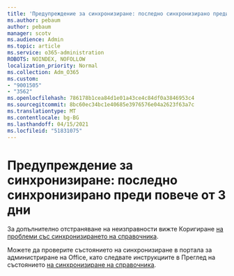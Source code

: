 ```yaml
---
title: 'Предупреждение за синхронизиране: последно синхронизирано преди повече от 3 дни'
ms.author: pebaum
author: pebaum
manager: scotv
ms.audience: Admin
ms.topic: article
ms.service: o365-administration
ROBOTS: NOINDEX, NOFOLLOW
localization_priority: Normal
ms.collection: Adm_O365
ms.custom:
- "9001505"
- "3562"
ms.openlocfilehash: 786178b1cea84d1e01a43ce4c84df0a3846953c4
ms.sourcegitcommit: 8bc60ec34bc1e40685e3976576e04a2623f63a7c
ms.translationtype: MT
ms.contentlocale: bg-BG
ms.lasthandoff: 04/15/2021
ms.locfileid: "51831075"
---
```

# <a name="sync-warning-last-synced-more-than-3-days-ago"></a>Предупреждение за синхронизиране: последно синхронизирано преди повече от 3 дни

За допълнително отстраняване на неизправности вижте Коригиране [на проблеми със синхронизирането на справочника](https://docs.microsoft.com/office365/enterprise/fix-problems-with-directory-synchronization).

Можете да проверите състоянието на синхронизиране в портала за администриране на Office, като следвате инструкциите в Преглед на състоянието [на синхронизиране на справочника](https://docs.microsoft.com/office365/enterprise/view-directory-synchronization-status).

